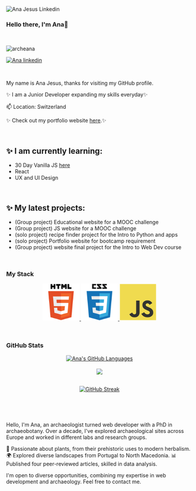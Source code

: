 ![Ana Jesus Linkedin](https://github.com/archeana/archeana/assets/2192305/b53f9af3-6b22-42dd-9d44-6c94ae87486b)

### Hello there, I'm Ana👋

<br>
  <p align="left"> <img src="https://komarev.com/ghpvc/?username=archeana&&label=PROFILE+VIEWS&color=a54299&style=for-the-badge&abbreviated=true" alt="archeana" /> </p>
  
  
  <p >
<a href="https://www.linkedin.com/in/ana-jesus-1644374a/">
    <img alt="Ana linkedin" src="https://icongr.am/devicon/linkedin-original.svg?size=40&color=800020" />
</a>
  </p>

  <br>
  
 <p> My name is Ana Jesus, thanks for visiting my GitHub profile. <p>
 


<p>✨ I am a Junior Developer expanding my skills everyday✨</p>


 <p>📫 Location: Switzerland</p>
 <p>✨ Check out my portfolio website <a href="https://anajesus.netlify.app/" target="_blank">here</a>.✨</p>

 <br> 

 <h2>✨ I am currently learning:</h2>

  <ul>
    <li> 30 Day Vanilla JS <a href="https://archeana.github.io/JS30/" target="_blank">here</a> </li>
    <li> React </li>
    <li> UX and UI Design </li>
 </ul>

 <br> 

  <h2>✨ My latest projects:</h2>

  <ul>
    <li> (Group project) Educational website for a MOOC challenge  </li>
    <li> (Group project) JS website for a MOOC challenge </li>
    <li> (solo project) recipe finder project for the Intro to Python and apps </li>
    <li> (solo project) Portfolio website for bootcamp requirement </li>
    <li> (Group project) website final project for the Intro to Web Dev course </li>
    
 </ul>

 <br> 

### My Stack

  <p align="center">
    <!--  HTML  -->
    <a href="https://www.w3.org/html/" target="_blank" rel="noreferrer">
        <img src="https://raw.githubusercontent.com/devicons/devicon/master/icons/html5/html5-original-wordmark.svg"
            alt="html5" width="100" height="100" />
        <!--  CSS  -->
    </a>
    <a href="https://www.w3schools.com/css/" target="_blank" rel="noreferrer">
        <img src="https://raw.githubusercontent.com/devicons/devicon/master/icons/css3/css3-original-wordmark.svg"
            alt="css3" width="100" height="100" />
    </a>    
    <!--  JS  -->
    <a href="https://developer.mozilla.org/en-US/docs/Web/JavaScript" target="_blank" rel="noreferrer">
        <img src="https://raw.githubusercontent.com/devicons/devicon/master/icons/javascript/javascript-original.svg"
            alt="javascript" width="100" height="100" />
    </a>
  </p>

<br>
  
  ### GitHub Stats





<div align="center">
    <a href="https://github.com/archeana">
        <img ### GitHub Statstyle="margin:0.5rem"
            src="https://github-readme-stats.vercel.app/api/top-langs/?username=archeana&show_icons=true&theme=radical&layout=compact"
            alt="Ana's GitHub Languages" />
    </a>
  </div>


<br>
  
<div align="center">
<img align="center" src="https://github-readme-stats.vercel.app/api?username=archeana&theme=dark&show_icons=true"/>
  </div>
<br>

<div align="center">


[![GitHub Streak](http://github-readme-streak-stats.herokuapp.com?user=archeana&theme=dracula&hide_border=true&date_format=j%20M%5B%20Y%5D)](https://git.io/streak-stats)


<br>
</div>
<br>

</details>
<br>
  

<p>
 Hello, I'm Ana, an archaeologist turned web developer with a PhD in archaeobotany. Over a decade, I've explored archaeological sites across Europe and worked in different labs and research groups.

🌱 Passionate about plants, from their prehistoric uses to modern herbalism.
🌍 Explored diverse landscapes from Portugal to North Macedonia.
📊 Published four peer-reviewed articles, skilled in data analysis.

I'm open to diverse opportunities, combining my expertise in web development and archaeology. Feel free to contact me.
</p>
